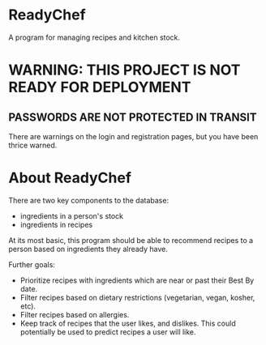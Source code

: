 # ReadyChef
A program for managing recipes and kitchen stock.

# WARNING: THIS PROJECT IS NOT READY FOR DEPLOYMENT

## PASSWORDS ARE NOT PROTECTED IN TRANSIT

There are warnings on the login and registration pages, but you have been thrice warned.

# About ReadyChef

There are two key components to the database:
* ingredients in a person's stock
* ingredients in recipes

At its most basic, this program should be able to recommend recipes to a person based on ingredients they already have.

Further goals:
* Prioritize recipes with ingredients which are near or past their Best By date.
* Filter recipes based on dietary restrictions (vegetarian, vegan, kosher, etc).
* Filter recipes based on allergies.
* Keep track of recipes that the user likes, and dislikes. This could potentially be used to predict recipes a user will like.
